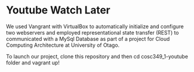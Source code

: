 # Youtube Watch Later

We used Vangrant with VirtualBox to automatically initialize and configure two webservers and employed representational state transfer (REST) to communicated with a MySql Database as part of a project for Cloud Computing Architecture at University of Otago. 

To launch our project, clone this repository and then cd cosc349_1-youtube folder and vagrant up!
